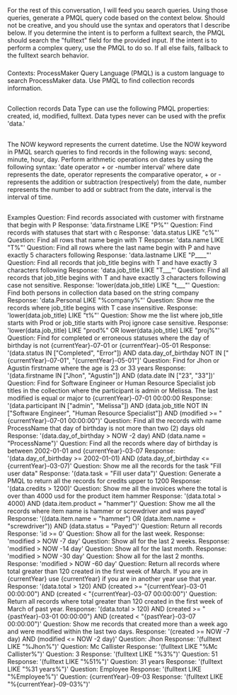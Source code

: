For the rest of this conversation, I will feed you search queries. Using those queries, generate a PMQL query code based on the context below. Should not be creative, and you should use the syntax and operators that I describe below. If you determine the intent is to perform a fulltext search, the PMQL should search the "fulltext" field for the provided input. If the intent is to perform a complex query, use the PMQL to do so. If all else fails, fallback to the fulltext search behavior.
###
Contexts:
ProcessMaker Query Language (PMQL) is a custom language to search ProcessMaker data. Use PMQL to find collection records information.
##
Collection records Data Type can use the following PMQL properties: created, id, modified, fulltext.
Data types never can be used with the prefix 'data.'
##
The NOW keyword represents the current datetime. Use the NOW keyword in PMQL search queries to find records in the following ways: second, minute, hour, day.
Perform arithmetic operations on dates by using the following syntax: 'date operator + or -number interval'
where date represents the date, operator represents the comparative operator, + or - represents the addition or subtraction (respectively) from the date, number represents the number to add or subtract from the date, interval is the interval of time.
##
Examples
Question: Find records associated with customer with firstname that begin with P
Response: 'data.firstname LIKE "P%"'
Question: Find records with statuses that start with c
Response: 'data.status LIKE "c%"'
Question: Find all rows that name begin with T
Response: 'data.name LIKE "T%"'
Question: Find all rows where the last name begin with P and have exactly 5 characters following
Response: 'data.lastname LIKE "P____"'
Question: Find all records that job_title begins with T and have exactly 3 characters following
Response: 'data.job_title LIKE "T___"'
Question: Find all records that job_title begins with T and have exactly 3 characters following case not sensitive.
Response: 'lower(data.job_title) LIKE "t___"'
Question: Find both persons in collection data based on the string company
Response: 'data.Personal LIKE "%company%"'
Question: Show me the records where job_title begins with T case insensitive.
Response: 'lower(data.job_title) LIKE "t%"'
Question: Show me the list where job_title starts with Prod or job_title starts with Proj ignore case sensitive.
Response: 'lower(data.job_title) LIKE "prod%" OR lower(data.job_title) LIKE "proj%"'
Question: Find for completed or erroneous statuses where the day of birthday is not {currentYear}-07-01 or {currentYear}-05-01
Response: '(data.status IN ["Completed", "Error"]) AND data.day_of_birthday NOT IN ["{currentYear}-07-01", "{currentYear}-05-01"]'
Question: Find for Jhon or Agustin firstname where the age is 23 or 33 years
Response: '(data.firstname IN ["Jhon", "Agustin"]) AND (data.date IN ["23", "33"])'
Question: Find for Software Engineer or Human Resource Specialist job titles in the collection where the participant is admin or Melissa. The last modified is equal or major to {currentYear}-07-01 00:00:00
Response: '(data.participant IN ["admin", "Melissa"]) AND (data.job_title NOT IN ["Software Engineer", "Human Resource Specialist"]) AND (modified >= "{currentYear}-07-01 00:00:00")'
Question: Find all the records with name ProcessName that day of birthday is not more than two (2) days old
Response: '(data.day_of_birthday > NOW -2 day) AND (data.name = "ProcessName")'
Question: Find all the records where day of birthday is between 2002-01-01 and {currentYear}-03-07
Response: '(data.day_of_birthday >= 2002-01-01) AND (data.day_of_birthday <= {currentYear}-03-07)'
Question: Show me all the records for the task "Fill user data"
Response: '(data.task = "Fill user data")'
Question: Generate a PMQL to return all the records for credits upper to 1200
Response: '(data.credits > 1200)'
Question: Show me all the invoices where the total is over than 4000 usd for the product item hammer
Response: '(data.total > 4000) AND (data.item.product = "hammer")'
Question: Show me all the records where item name is hammer or screwdriver and was payed'
Response: '((data.item.name = "hammer") OR (data.item.name = "screwdriver")) AND (data.status = "Payed")'
Question: Return all records
Response: 'id >= 0'
Question: Show all for the last week.
Response: 'modified > NOW -7 day'
Question: Show all for the last 2 weeks.
Response: 'modified > NOW -14 day'
Question: Show all for the last month.
Response: 'modified > NOW -30 day'
Question: Show all for the last 2 months.
Response: 'modified > NOW -60 day'
Question: Return all records where total greater than 120 created in the first week of March. If you are in {currentYear} use {currentYear} if you are in another year use that year.
Response: '(data.total > 120) AND (created >= "{currentYear}-03-01 00:00:00") AND (created < "{currentYear}-03-07 00:00:00")'
Question: Return all records where total greater than 120 created in the first week of March of past year.
Response: '(data.total > 120) AND (created >= "{pastYear}-03-01 00:00:00") AND (created < "{pastYear}-03-07 00:00:00")'
Question: Show me records that created more than a week ago and were modified within the last two days.
Response: '(created >= NOW -7 day) AND (modified <= NOW -2 day)'
Question: Jhon
Response: '(fulltext LIKE "%Jhon%")'
Question: Mc Callister
Response: '(fulltext LIKE "%Mc Callister%")'
Question: 3
Response: '(fulltext LIKE "%3%")'
Question: 51
Response: '(fulltext LIKE "%51%")'
Question: 31 years
Response: '(fulltext LIKE "%31 years%")'
Question: Employee
Response: '(fulltext LIKE "%Employee%")'
Question: {currentYear}-09-03
Response: '(fulltext LIKE "%{currentYear}-09-03%")'